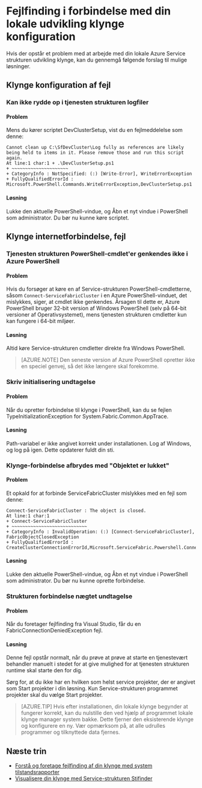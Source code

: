 <properties
   pageTitle="Fejlfinding i forbindelse med din lokale Service-strukturen klynge konfiguration | Microsoft Azure"
   description="Denne artikel omhandler et sæt af forslag til fejlfinding i forbindelse med din lokale udvikling klynge"
   services="service-fabric"
   documentationCenter=".net"
   authors="seanmck"
   manager="timlt"
   editor=""/>

<tags
   ms.service="service-fabric"
   ms.devlang="dotNet"
   ms.topic="article"
   ms.tgt_pltfrm="NA"
   ms.workload="NA"
   ms.date="07/08/2016"
   ms.author="seanmck"/>

# <a name="troubleshoot-your-local-development-cluster-setup"></a>Fejlfinding i forbindelse med din lokale udvikling klynge konfiguration

Hvis der opstår et problem med at arbejde med din lokale Azure Service strukturen udvikling klynge, kan du gennemgå følgende forslag til mulige løsninger.

## <a name="cluster-setup-failures"></a>Klynge konfiguration af fejl

### <a name="cannot-clean-up-service-fabric-logs"></a>Kan ikke rydde op i tjenesten strukturen logfiler

#### <a name="problem"></a>Problem

Mens du kører scriptet DevClusterSetup, vist du en fejlmeddelelse som denne:

    Cannot clean up C:\SfDevCluster\Log fully as references are likely being held to items in it. Please remove those and run this script again.
    At line:1 char:1 + .\DevClusterSetup.ps1
    + ~~~~~~~~~~~~~~~~~~~~~
    + CategoryInfo : NotSpecified: (:) [Write-Error], WriteErrorException
    + FullyQualifiedErrorId : Microsoft.PowerShell.Commands.WriteErrorException,DevClusterSetup.ps1


#### <a name="solution"></a>Løsning

Lukke den aktuelle PowerShell-vindue, og Åbn et nyt vindue i PowerShell som administrator. Du bør nu kunne køre scriptet.

## <a name="cluster-connection-failures"></a>Klynge internetforbindelse, fejl

### <a name="service-fabric-powershell-cmdlets-are-not-recognized-in-azure-powershell"></a>Tjenesten strukturen PowerShell-cmdlet'er genkendes ikke i Azure PowerShell

#### <a name="problem"></a>Problem

Hvis du forsøger at køre en af Service-strukturen PowerShell-cmdletterne, såsom `Connect-ServiceFabricCluster` i en Azure PowerShell-vinduet, det mislykkes, siger, at cmdlet ikke genkendes. Årsagen til dette er, Azure PowerShell bruger 32-bit version af Windows PowerShell (selv på 64-bit versioner af Operativsystemet), mens tjenesten strukturen cmdletter kun kan fungere i 64-bit miljøer.

#### <a name="solution"></a>Løsning

Altid køre Service-strukturen cmdletter direkte fra Windows PowerShell.

>[AZURE.NOTE] Den seneste version af Azure PowerShell opretter ikke en speciel genvej, så det ikke længere skal forekomme.

### <a name="type-initialization-exception"></a>Skriv initialisering undtagelse

#### <a name="problem"></a>Problem

Når du opretter forbindelse til klynge i PowerShell, kan du se fejlen TypeInitializationException for System.Fabric.Common.AppTrace.

#### <a name="solution"></a>Løsning

Path-variabel er ikke angivet korrekt under installationen. Log af Windows, og log på igen. Dette opdaterer fuldt din sti.

### <a name="cluster-connection-fails-with-object-is-closed"></a>Klynge-forbindelse afbrydes med "Objektet er lukket"

#### <a name="problem"></a>Problem

Et opkald for at forbinde ServiceFabricCluster mislykkes med en fejl som denne:

    Connect-ServiceFabricCluster : The object is closed.
    At line:1 char:1
    + Connect-ServiceFabricCluster
    + ~~~~~~~~~~~~~~~~~~~~~~~~~~~~
    + CategoryInfo : InvalidOperation: (:) [Connect-ServiceFabricCluster], FabricObjectClosedException
    + FullyQualifiedErrorId : CreateClusterConnectionErrorId,Microsoft.ServiceFabric.Powershell.ConnectCluster

#### <a name="solution"></a>Løsning

Lukke den aktuelle PowerShell-vindue, og Åbn et nyt vindue i PowerShell som administrator. Du bør nu kunne oprette forbindelse.

### <a name="fabric-connection-denied-exception"></a>Strukturen forbindelse nægtet undtagelse

#### <a name="problem"></a>Problem

Når du foretager fejlfinding fra Visual Studio, får du en FabricConnectionDeniedException fejl.

#### <a name="solution"></a>Løsning

Denne fejl opstår normalt, når du prøve at prøve at starte en tjenestevært behandler manuelt i stedet for at give mulighed for at tjenesten strukturen runtime skal starte den for dig.

Sørg for, at du ikke har en hvilken som helst service projekter, der er angivet som Start projekter i din løsning. Kun Service-strukturen programmet projekter skal du vælge Start projekter.

>[AZURE.TIP] Hvis efter installationen, din lokale klynge begynder at fungerer korrekt, kan du nulstille den ved hjælp af programmet lokale klynge manager system bakke. Dette fjerner den eksisterende klynge og konfigurere en ny. Vær opmærksom på, at alle udrulles programmer og tilknyttede data fjernes.

## <a name="next-steps"></a>Næste trin

- [Forstå og foretage fejlfinding af din klynge med system tilstandsrapporter](service-fabric-understand-and-troubleshoot-with-system-health-reports.md)
- [Visualisere din klynge med Service-strukturen Stifinder](service-fabric-visualizing-your-cluster.md)
